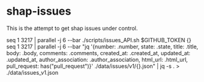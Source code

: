 # shap-issues
This is the attempt to get shap issues under control.

seq 1 3217 | parallel -j 6 --bar ./scripts/issues_API.sh $GITHUB_TOKEN {}
seq 1 3217 | parallel -j 6 --bar "jq '{number: .number, state: .state, title: .title, body: .body, comments: .comments, created_at: .created_at, updated_at: .updated_at, author_association: .author_association, html_url: .html_url, pull_request: has(\"pull_request\")}' ./data/issues/v1/{}.json" | jq -s . > ./data/issues_v1.json  
